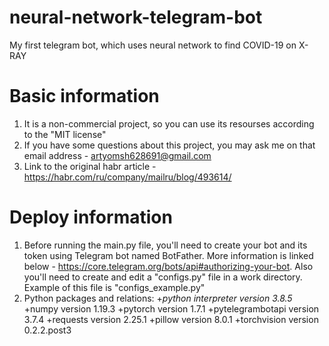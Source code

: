 # neural-network-telegram-bot
My first telegram bot, which uses neural network to find COVID-19 on X-RAY

# Basic information
1. It is a non-commercial project, so you can use its resourses according to the "MIT license"
2. If you have some questions about this project, you may ask me on that email address - artyomsh628691@gmail.com
3. Link to the original habr article - https://habr.com/ru/company/mailru/blog/493614/

# Deploy information
1. Before running the main.py file, you'll need to create your bot and its token using Telegram bot named BotFather. More information is linked below - https://core.telegram.org/bots/api#authorizing-your-bot. Also you'll need to create and edit a "configs.py" file in a work directory. Example of this file is "configs_example.py"
2. Python packages and relations: 
+*python interpreter version 3.8.5*
+numpy version 1.19.3
+pytorch version 1.7.1
+pytelegrambotapi version 3.7.4
+requests version 2.25.1
+pillow version 8.0.1
+torchvision version 0.2.2.post3
